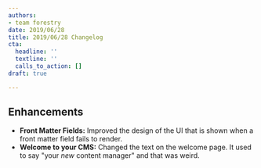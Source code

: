 ```yaml
---
authors:
- team forestry
date: 2019/06/28
title: 2019/06/28 Changelog
cta:
  headline: ''
  textline: ''
  calls_to_action: []
draft: true

---
```

## Enhancements

* **Front Matter Fields:** Improved the design of the UI that is shown when a front matter field fails to render.
* **Welcome to your CMS:** Changed the text on the welcome page. It used to say "your _new_ content manager" and that was weird.